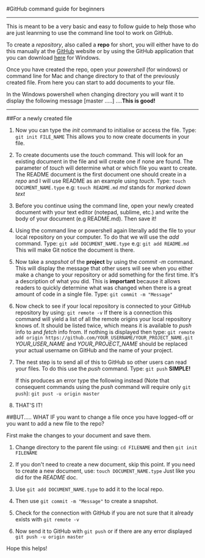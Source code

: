 #GitHub command guide for beginners

--------------------------------------

This is meant to be a very basic and easy to follow guide to help those who are just leanrning to use the command line tool to work on GitHub. 

To create a _repository_, also called a __repo__ for short, you will either have to do this manually at the [GitHub](https://github.com/) website or by using the GitHub application that you can download [here](https://windows.github.com/) for Windows.

Once you have created the repo, open your _powershell_ (for windows) or command line for Mac and change directory to that of the previously created file. 
From here you can start to add documents to your file.

In the Windows powershell when changing directory you will want it to display the following message \[master .....\] ....__This is good!__ 

------------------------------------------

##For a newly created file

1. Now you can type the _init_ command to initialise or access the file.
	Type: `git init FILE_NAME`
	This allows you to now create documents in your file.

2. To create documents use the _touch_ command. This will look for an existing document in the file and will create one if none are found. The parameter of _touch_ will determine what or which file you want to create.
	The README document is the first document one should create in a _repo_ and I will use README as an example using _touch_. 
	Type: `touch DOCUMENT_NAME.type`
	e.g: `touch README.md` _md_ stands for _marked down text_

3. Before you continue using the command line, open your newly created document with your text editor (notepad, sublime, etc.) and write the body of your document (e.g README.md). Then save it!

4. Using the command line or powershell again literally add the file to your local repository on your computer. To do that we will use the _add_ command.
	Type: `git add DOCUMENT_NAME.type`
	e.g: `git add README.md`
	This will make Git notice the document is there.

5. Now take a _snapshot_ of the __project__ by using the _commit -m_ command.
	This will display the message that other users will see when you either make a change to your repository or add something for the first time. It's a description of what you did. This is __important__ because it allows readers to quickly determine what was changed when there is a great amount of code in a single file.
	Type: `git commit -m "Message"`

6. Now check to see if your local repository is connected to your GitHub repository by using:
	`git remote -v`
	If there is a connection this command will yield a list of all the remote origins your local repository knows of. It should be listed twice, which means it is available to _push_ info to and _fetch_ info from.
	If nothing is displayed then type:
	`git remote add origin https://github.com/YOUR_USERNAME/YOUR_PROJECT_NAME.git` _YOUR\_USER\_NAME_ and _YOUR\_PROJECT\_NAME_ should be replaced your actual username on GitHub and the name of your project. 

7. The nest step is to send all of this to GitHub so other users can read your files. To do this use the _push_ command.
	Type: `git push` __SIMPLE!__

	If this produces an error type the following instead (Note that consequent commands using the _push_ command will require only `git push`):
	`git pust -u origin master`

8. THAT'S IT! 

##BUT..... WHAT IF you want to change a file once you have logged-off or you want to add a new file to the repo?

First make the changes to your document and save them.

1. Change directory to the parent file using:
	`cd FILENAME`
	and then
	`git init FILENAME`

2. If you don't need to create a new document, skip this point. 
	If you need to create a new document, use:
	`touch DOCUMENT_NAME.type`
	Just like you did for the _README_ doc.

3. Use `git add DOCUMENT_NAME.type` to add it to the local repo.

4. Then use `git commit -m "Message"` to create a snapshot.

5. Check for the connection with GitHub if you are not sure that it already exists with `git remote -v`

6. Now send it to GitHub with `git push` or if there are any error displayed `git push -u origin master`

Hope this helps!
